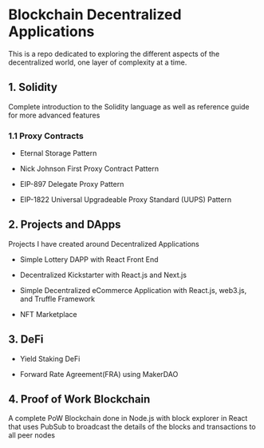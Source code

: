 # Blockchain Decentralized Applications
This is a repo dedicated to exploring the different aspects of the decentralized world, one layer of complexity at a time.

## 1. Solidity

Complete introduction to the Solidity language as well as reference guide for more advanced features

### 1.1 Proxy Contracts

- Eternal Storage Pattern

- Nick Johnson First Proxy Contract Pattern

- EIP-897 Delegate Proxy Pattern

- EIP-1822 Universal Upgradeable Proxy Standard (UUPS) Pattern

## 2. Projects and DApps

Projects I have created around Decentralized Applications

- Simple Lottery DAPP with React Front End

- Decentralized Kickstarter with React.js and Next.js

- Simple Decentralized eCommerce Application with React.js, web3.js, and Truffle Framework

- NFT Marketplace

## 3. DeFi

- Yield Staking DeFi

- Forward Rate Agreement(FRA) using MakerDAO 

## 4. Proof of Work Blockchain

A complete PoW Blockchain done in Node.js with block explorer in React that uses PubSub to broadcast the details of the blocks and transactions to all peer nodes
